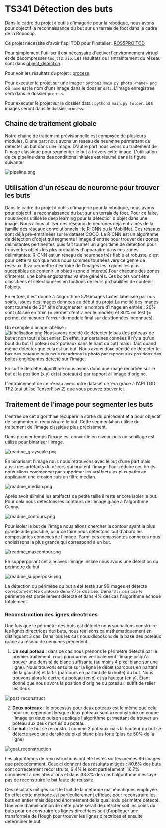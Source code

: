 # TS341 Détection des buts

Dans le cadre du projet d'outils d'imagerie pour la robotique, nous avons pour objectif la reconnaissance du but sur un terrain de foot dans le cadre de la Robocup.

Ce projet nécessite d'avoir l'api  TOD pour l'installer : [ROS5PRO TOD](https://learn.e.ros4.pro/fr/vision/object_detection_tf2/tod_install/)

Pour simplement l'utiliser il est nécessaire d'activer l'environnement virtuel et de décompresser `tod_tf2.zip`. Les résultats de l'entraintement du réseau sont dans [object_detection](tod_tf2/object_detection/training/ssd_mobilnet/saved_model3).  

Pour voir les résultats du projet : [process](process1)

Pour executer le projet sur une image : `python3 main.py photo <name>.png` où `name` est le nom d'une image dans le dossier `data`. L'image enregistrée sera dans le dossier `process`.

Pour executer le projet sur le dossier data : `python3 main.py folder`. Les images seront dans le dossier `process`.

## Chaine de traitement globale

Notre chaine de traitement prévisionnelle est composée de plusieurs modules. D'une part nous avons un réseau de neuronne permettant de détecter un but dans une image. D'autre part nous avons du traitement de l'image classique pour segmenter le but à travers cette image. L'utilisation de ce pipeline dans des conditions initiales est résumé dans la figure suivante.

![pipeline.png](readme_images/pipeline.png)

## Utilisation d'un réseau de neuronne pour trouver les buts

Dans le cadre du projet d'outils d'imagerie pour la robotique, nous avons pour objectif la reconnaissance du but sur un terrain de foot. Pour ce faire, nous avons utilisé le deep learning pour la détection d'objet dans une image. Nous allons utiliser des réseaux de neurones déjà entrainés de la famille des réseaux convolutionnels : le R-CNN ou le MobilNet.  Ces réseaux sont déjà pré-entrainées sur le dataset COCO. Le R-CNN est un algorithme de détection d'objet qui segmente l'image d'entrée pour trouver des zones délimitantes pertinentes, puis fait tourner un algorithme de détection pour trouver les objets les plus probables d'apparaître dans ces zones délimitantes. R-CNN est un réseau de neurones trés fiable et robuste, c'est pour cette raison que nous nous sommes tournées vers ce genre de réseaux. Il va permettre d'extraire de l'images les regions les plus suceptibles de contenir un objet(=zone d'interets).Pour chacune des zones d'interets, une boîte englobantes va être générés. Ces boites vont être classifiées et selectionnées en fontions de leurs probabilités de contenir l'objets.   

En entrée, il est donné à l'algorithme 579 images toutes labélisée par nos soins, issues des images données au début du projet.La moitié des images sont tournée de 20° afin d'augmenter le nombre d'image en entrée : 20% sont utilisée en train (= permet d'entrainer le modèle) et 80% en test (= permet de mesurer l'erreur du modele final sur des données inconnues). 

Un exemple d'image labélisé :  
![labelisation.png](readme_images/labelisation.png)
Nous avons décidé de détecter le bas des poteaux de but et non tout le but entier. En effet, sur certaines données il n'y a qu'un bout du but (1 poteau ou 2 poteaux sans le haut du but) mais il faut quand même détecter que cela est un but. Nous avons donc décidé de détecter le bas des poteaux puis nous recadrons la photo par rapport aux positions des boites englobantes détecté sur l'image. 

En sortie de cette algorithme nous avons donc une image recadrée sur le but et la position (x,y) de(s) poteau(x) par rapport à l'image d'origine.  

L'entrainement de ce réseau avec notre dataset ce fera grâce à l'API TOD TF2 (qui utilise TensorFlow 2) que vous pouvez trouver [ici](https://github.com/cjlux/tod_tf2_tools).

## Traitement de l'image pour segmenter les buts

L'entrée de cet algorithme récupère la sortie du précédent et a pour objectif de segmenter et reconstruire le but. Cette segmentation utilise du traitement de l'image classique plus précisément. 

Dans premier temps l'image est convertie en niveau puis un seuillage est utilisé pour binariser l'image. 

![readme_grayscale.png](readme_images/readme_grayscale.png)

En binarisant l'image nous nous retrouvons avec le but d'une part mais aussi des artéfacts du décors qui bruitent l'image. Pour réduire ces bruits nous allons commencer par supprimer les artéfacts les plus petits en appliquant une erosion puis un filtre médian. 

![readme_median.png](readme_images/readme_median.png)

Après avoir éliminé les artéfacts de petite taille il reste encore isoler le but. Pour cela nous détectons les contours de l'image grâce à l'algorithme Canny. 

![readme_contours.png](readme_images/readme_contours.png)

Pour isoler le but de l'image nous allons chercher le contour ayant la plus grande aide possible, pour ce faire nous détectons tout d'abord les composantes connexes de l'image. Parmi ces composantes connexes nous choisissons la plus grande qui correspond à un but. 

![readme_maxcontour.png](readme_images/readme_maxcontour.png)

En supperposant cet aire avec l'image initiale nous avons une détection du périmètre du but

![readme_supperpose.png](readme_images/readme_supperpose.png)

La détection du périmètre du but a été testé sur 96 images et détecte correctement les contours dans 77% des cas. Dans 19% des cas le périmètre est partiellement détecté et dans 4% des cas l'algorithme échoue totalement.

### Reconstruction des lignes directrices

Une fois que le périmètre des buts est détecté nous souhaitons construire les lignes directrices des buts, nous réalisons ça mathématiquement en distinguant 3 cas. Dans tous les cas nous disposons de la base des poteaux grâce au réseau de neurones précédent.
1. **Un seul poteau** : dans ce cas nous prenons le périmètre détecté par le premier traitement, nous parcourons verticalement l'image jusqu'à trouver une densité de blanc suffisante (au moins 4 pixel blanc sur une ligne). Nous trouvons ensuite sur la ligne le début (parcours en partant de la gauche) et la fin (parcours en partant de la droite) du but. Nous trouvons alors le centre du poteau (en x) et sa hauteur (en y). Étant donné que nous avons la position d'origine du poteau il suffit de relier les deux

![post_reconstruct](readme_images/post_reconstruct.png)

2. **Deux poteaux** : le processus pour deux poteaux est le même que celui pour un, cependant lorsque deux poteaux sont à reconstruire on coupe l'image en deux puis on applique l'algorithme permettant de trouver un poteau aux deux moitiés du poteau. 
3. **Le but** : le but se reconstruit comme 2 poteaux mais la hauteur du but se détecte avec une densité de pixel blanc plus forte (plus de 50% de la ligne)

![goal_reconstruction](readme_images/5006.png)

Les algorithmes de reconstructions ont été testés sur les mêmes 96 images que précedemment. Ceux ci donnent des résultats mitigés : 40.6% des buts sont correctement reconstruits, 9.4% le sont partiellement, 16.7% conduisent à des abérations et dans 33.3% des cas l'algorithme n'essaye pas de reconstruire le but faute de réussite. 

Ces résultats mitigés sont le fruit de la méthode mathématiques employée. En effet cette méthode est particulièrement efficace pour reconstruire les buts en entier mais dépend énormément de la qualité du périmètre détecté. Une voie d'amélioration de cette parte serait de détecter soit les coins du buts pour en construire les lignes directrices soit d'appliquer une transformée de Hough pour trouver les lignes directrices et ensuite déterminer le but.